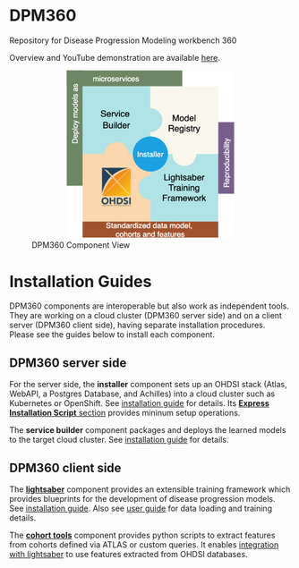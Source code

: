 
# DPM360
Repository for Disease Progression Modeling workbench 360

Overview and YouTube demonstration are available [here](https://ibm.github.io/DPM360/).

<figure><center><img src=./docs/resources/png/dpm360v2.png "DPM360" width="300"/></center><figcaption>DPM360 Component View</figcaption></figure>

# Installation Guides

DPM360 components are interoperable but also work as independent tools. They are working on a cloud cluster (DPM360 server side) and on a client server (DPM360 client side), having separate installation procedures. Please see the guides below to install each component.

## DPM360 server side

For the server side, the <b>installer</b> component sets up an OHDSI stack (Atlas, WebAPI, a Postgres Database, and Achilles) into a cloud cluster such as Kubernetes or OpenShift. See [installation guide](https://github.com/IBM/DPM360/blob/main/installer/docs/installer.md) for details. Its [<b>Express Installation Script</b> section](https://github.com/IBM/DPM360/blob/main/installer/docs/installer.md#express-installation-script) provides mininum setup operations.

The <b>service builder</b> component packages and deploys the learned models to the target cloud cluster. See [installation guide](https://github.com/IBM/DPM360/blob/main/service_builder/docs/README.md) for details.

## DPM360 client side

The [<b>lightsaber</b>](https://github.com/IBM/DPM360/blob/main/lightsaber/docs/index.md) component provides an extensible training framework which provides blueprints for the development of disease progression models. See [installation guide](https://github.com/IBM/DPM360/blob/main/lightsaber/docs/install.md). Also see [user guide](https://github.com/IBM/DPM360/blob/main/lightsaber/docs/user_guide.md) for data loading and training details.

The [<b>cohort tools</b>](https://github.com/IBM/DPM360/blob/main/cohort_tools/docs/index.md) component provides python scripts to extract features from cohorts defined via ATLAS or custom queries. It enables [integration with lightsaber](https://github.com/IBM/DPM360/blob/main/cohort_tools/docs/user_guide.md) to use features extracted from OHDSI databases.

